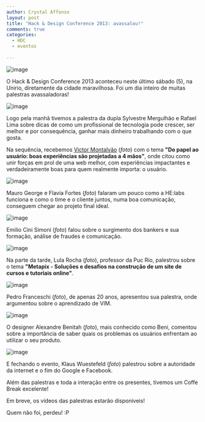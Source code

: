 ```yaml
---
author: Crystal Affonso
layout: post
title: "Hack & Design Conference 2013: avassalou!"
comments: true
categories:
  - HDC
  - eventos
  
---
```


![image](/blog/images/posts/2013-10-11/geral.jpg)

O Hack & Design Conference 2013 aconteceu neste último sábado (5), na Unirio, diretamente da cidade maravilhosa. Foi um dia inteiro de muitas palestras avassaladoras!

<!--more-->

![image](/blog/images/posts/2013-10-11/victor01.jpg)

Logo pela manhã tivemos a palestra da dupla Sylvestre Mergulhão e Rafael Lima sobre dicas de como um profissional de tecnologia pode crescer, ser melhor e por consequência, ganhar mais dinheiro trabalhando com o que gosta. 

Na sequência, recebemos [Victor Montalvão](http://victormontalvao.com/) (*foto*) com o tema **"Do papel ao usuário: boas experiências são projetadas a 4 mãos"**, onde citou como unir forças em prol de uma web melhor, com experiências impactantes e verdadeiramente boas para quem realmente importa: o usuário.

![image](/blog/images/posts/2013-10-11/mauroeflavia01.jpg)

Mauro George e Flavia Fortes (*foto*) falaram um pouco como a HE:labs funciona e como o time e o cliente juntos, numa boa comunicação, conseguem chegar ao projeto final ideal.

![image](/blog/images/posts/2013-10-11/emilio01.jpg)

Emilio Cini Simoni (*foto*) falou sobre o surgimento dos bankers e sua formação, análise de fraudes e comunicação.

![image](/blog/images/posts/2013-10-11/Lula01.jpg)

Na parte da tarde, Lula Rocha (*foto*), professor da Puc Rio, palestrou sobre o tema **"Metapix - Soluções e desafios  na construção de um site de cursos e tutoriais online"**.

![image](/blog/images/posts/2013-10-11/pedro02.jpg)

Pedro Franceschi (*foto*), de apenas 20 anos, apresentou sua palestra, onde argumentou sobre o aprendizado de VIM. 

![image](/blog/images/posts/2013-10-11/beni01.jpg)

O designer Alexandre Benitah (*foto*), mais conhecido como Beni, comentou sobre a importância de saber quais os problemas os usuários enfrentam ao utilizar o seu produto. 

![image](/blog/images/posts/2013-10-11/klaus02.jpg)

E fechando o evento, Klaus Wuestefeld (*foto*) palestrou sobre a autoridade da internet e o fim do Google e Facebook.

Além das palestras e toda a interação entre os presentes, tivemos um Coffe Break excelente!

Em breve, os vídeos das palestras estarão disponíveis!

Quem não foi, perdeu! :P 

